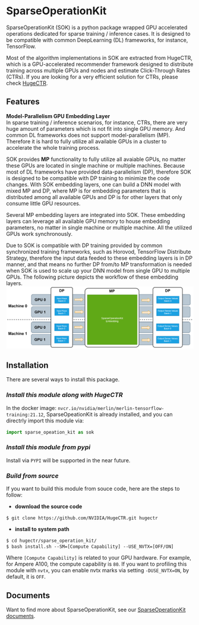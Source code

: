 # SparseOperationKit #
SparseOperationKit (SOK) is a python package wrapped GPU accelerated operations dedicated for sparse training / inference cases. It is designed to be compatible with common DeepLearning (DL) frameworks, for instance, TensorFlow.

Most of the algorithm implementations in SOK are extracted from HugeCTR, which is a GPU-accelerated recommender framework designed to distribute training across multiple GPUs and nodes and estimate Click-Through Rates (CTRs). If you are looking for a very efficient solution for CTRs, please check [HugeCTR](https://github.com/NVIDIA/HugeCTR#readme).

## Features ##
**Model-Parallelism GPU Embedding Layer** <br>
In sparse training / inference scenarios, for instance, CTRs, there are very huge amount of parameters which is not fit into single GPU memory. And common DL frameworks does not support model-parallelism (MP). Therefore it is hard to fully utilize all available GPUs in a cluster to accelerate the whole training process. 

SOK provides **MP** functionality to fully utilize all avaiable GPUs, no matter these GPUs are located in single machine or multiple machines. Because most of DL frameworks have provided data-parallelism (DP), therefore SOK is designed to be compatible with DP training to minimize the code changes. With SOK embedding layers, one can build a DNN model with mixed MP and DP, where MP is for embedding parameters that is distributed among all available GPUs and DP is for other layers that only consume little GPU resources.

Several MP embedding layers are integrated into SOK. These embedding layers can leverage all available GPU memory to house embedding parameters, no matter in single machine or multiple machine. All the utilized GPUs work synchronously.

Due to SOK is compatible with DP training provided by common synchronized training frameworks, such as Horovod, TensorFlow Distribute Strategy, therefore the input data feeded to these embedding layers is in DP manner, and that means no further DP from/to MP transformation is needed when SOK is used to scale up your DNN model from single GPU to multiple GPUs. The following picture depicts the workflow of these embedding layers.
![WorkFlowOfEmbeddingLayer](documents/source/images/workflow_of_embeddinglayer.png)

## Installation ##
There are several ways to install this package. <br>

### *Install this module along with HugeCTR* ###
In the docker image: `nvcr.io/nvidia/merlin/merlin-tensorflow-training:21.12`, SparseOpeationKit is already installed, and you can directrly import this module via:
```python
import sparse_opeation_kit as sok
```
    
### *Install this module from pypi* ###
Install via `PYPI` will be supported in the near future.

### *Build from source* ### 
If you want to build this module from souce code, here are the steps to follow: <br>
+ **download the source code**
```shell
$ git clone https://github.com/NVIDIA/HugeCTR.git hugectr
```
+ **install to system path**
```shell
$ cd hugectr/sparse_operation_kit/
$ bash install.sh --SM=[Compute Capability] --USE_NVTX=[OFF/ON]
```
Where `[Compute Capability]` is related to your GPU hardware. For example, for Ampere A100, the compute capability is `80`. If you want to profiling this module with `nvtx`, you can enable nvtx marks via setting `-DUSE_NVTX=ON`, by default, it is `OFF`.

## Documents ##
Want to find more about SparseOperationKit, see our [SparseOperationKit documents](https://nvidia-merlin.github.io/HugeCTR/sparse_operation_kit/v1.0.1/index.html).
